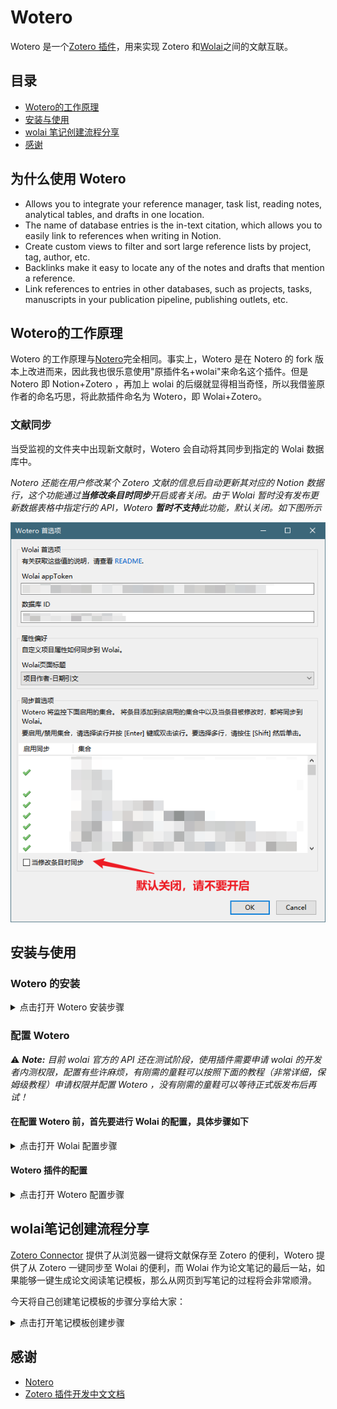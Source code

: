 # Wotero

Wotero 是一个[Zotero 插件](https://www.zotero.org/support/plugins)，用来实现 Zotero 和[Wolai](https://www.wolai.com/)之间的文献互联。

## 目录

- [Wotero的工作原理](#wotero的工作原理)
- [安装与使用](#安装与使用)
- [wolai 笔记创建流程分享](#wolai笔记创建流程分享)
- [感谢](#感谢)

## 为什么使用 Wotero

- Allows you to integrate your reference manager, task list, reading notes,
  analytical tables, and drafts in one location.
- The name of database entries is the in-text citation, which allows you to
  easily link to references when writing in Notion.
- Create custom views to filter and sort large reference lists by project,
  tag, author, etc.
- Backlinks make it easy to locate any of the notes and drafts that mention
  a reference.
- Link references to entries in other databases, such as projects, tasks,
  manuscripts in your publication pipeline, publishing outlets, etc.

## Wotero的工作原理

Wotero 的工作原理与[Notero](https://github.com/dvanoni/notero)完全相同。事实上，Wotero 是在 Notero 的 fork 版本上改进而来，因此我也很乐意使用"原插件名+wolai"来命名这个插件。但是 Notero 即 Notion+Zotero ，再加上 wolai 的后缀就显得相当奇怪，所以我借鉴原作者的命名巧思，将此款插件命名为 Wotero，即 Wolai+Zotero。

### 文献同步

当受监视的文件夹中出现新文献时，Wotero 会自动将其同步到指定的 Wolai 数据库中。

_Notero 还能在用户修改某个 Zotero 文献的信息后自动更新其对应的 Notion 数据行，这个功能通过**当修改条目时同步**开启或者关闭。由于 Wolai 暂时没有发布更新数据表格中指定行的 API，Wotero **暂时不支持**此功能，默认关闭。如下图所示_

![sync-on-modify](docs/sync-on-modify.png)

## 安装与使用

### Wotero 的安装

<details>
<summary>点击打开 Wotero 安装步骤</summary>

1. 从 [这里](https://github.com/imzhangjinming/Wotero/releases/tag/v0.0.3) 下载以 `.xpi` 结尾的插件包。

2. 打开 Zotero，选择 **工具 -> 附加组件** 打开插件管理页面，点击右上角的齿轮图标，选择 **Install Add-on From File...**，在弹出的窗口选择刚刚下载的 `.xpi` 文件，点击打开，即可完成插件的安装。

![install-add-on](docs/install-add-on.png)

出现如下页面说明插件安装成功

![finish-install](docs/finish-install.png)

</details>

### 配置 Wotero

⚠️ _**Note:** 目前 wolai 官方的 API 还在测试阶段，使用插件需要申请 wolai 的开发者内测权限，配置有些许麻烦，有刚需的童鞋可以按照下面的教程（非常详细，保姆级教程）申请权限并配置 Wotero ，没有刚需的童鞋可以等待正式版发布后再试！_

#### 在配置 Wotero 前，首先要进行 Wolai 的配置，具体步骤如下

<details>
  <summary>点击打开 Wolai 配置步骤</summary>

1. 打开 [Wolai 开发者页面](https://www.wolai.com/wolai/7FB9PLeqZ1ni9FfD11WuUi)，点击 **wolai API 开发者内测申请**，如下图所示。

![wolai-developer](docs/wolai-developer.png)

填写申请表单并提交，等待管理员审核（审核速度挺快的，一般当天就会同意）。

2. 获得内测资格后，打开 Wolai，点击左上角 **xxx 的个人空间->个人头像** 进入个人空间设置

   ![wolai-1](docs/wolai-1.png)

3. 选择 **空间相关** 栏下的 **应用设置**，点击右上角 **创建和管理应用**

   ![wolai-2](docs/wolai-2.png)

4. 点击 **创建新应用**， 按要求填写应用的基本信息，**应用能力**部分建议全部勾选，勾选完成后点击 **提交**

   ![wolai-3](docs/wolai-3.png)

5. 提交后会显示应用凭证页面，这里给了两个值：App ID 和 App Secret，这两个值非常重要，一定要保存好，后面获取 App Token 时要用到

   ![wolai-4](docs/wolai-4.png)

6. 接着打开[Wolai API 调试页面](https://apifox.com/apidoc/shared-bc5c042c-3483-4369-acc0-a5609b270c4d/doc-731955)，点击 **Token -> 创建 Token**

   ![wolai-5](docs/get-token.png)

7. 点击 **调试**

   ![wolai-6](docs/get-token-debug.png)

8. 在 **Body** 选项卡下点击 **自动生成**

   ![wolai-7](docs/generate-body.png)

9. 将第 5 步得到的 App ID 和 App Secret 填入自动生成的 Body 体中

   ⚠️ _**Note:** `"appId":` 和 `"appSecret":`后面双引号里自动生成的随机值要删除，并分别填入第 5 步获得的 App ID 和 App Secret ，一定要确保这两个值是被英文双引号 `""`围起来的_

   ![wolai-8](docs/write-appid.png)

10. 点击 **发送**，**返回响应**里 **Body** 选项卡下显示了收到的数据，复制 app_token 对应的值（不包含双引号），这个值非常重要，整个配置阶段的最终目标就是获取这个 app_token 值。

    ![wolai-9](docs/save-token.png)

11. 回到 Wolai ，创建一个数据库，这里建议大家使用[我的文献库模板](https://www.wolai.com/aFvfSjc1eQ3ED2T5cp3GM6)，确保插件能够正常运行。
    打开文献库模板后点击右上角的**复制**，然后该模板就能保存到你的 Wolai 空间了（可能需要登录）。

    在 Wolai 中打开刚刚保存的模板，点击数据表格左上角的小图标

    ![wolai-10](docs/wolai-get-databaseid.png)

    选择 **复制引用视图链接**

    ![wolai-11](docs/wolai-get-databaseid-2.png)

    然后在空白处粘贴，斜杠 `/` 和问号 `?` 之间的字符串就是我们需要的 数据库 ID，把它复制下来保存好

    ![wolai-12](docs/wolai-get-databaseid-3.png)

至此，我们已经得到了 appToken 和 数据库 ID，Wolai 方面的配置就完成了。

</details>

#### Wotero 插件的配置

<details>
  <summary>点击打开 Wotero 配置步骤</summary>

1. 在Zotero中，选择 **工具 -> Wotero首选项** 打开Wotero配置页面。将之前获得的 appToken 和 数据库 ID 分别填入 Wolai appToken 和 数据库 ID，按照说明选择想要监视的文件夹，确保 **当修改条目时同步** 取消勾选

![wotero-pref](docs/Wotero-pref.png)

2.  点击 OK，保存设置

3.  现在向某一受监视的文件夹内加入新的文献，Zotero 会弹出显示同步状态的浮窗

    ![saving-wotero](docs/saving.png)

    同步完成后，也会显示相关信息

    ![saved-wotero](docs/saved.png)

4.  回到 Wolai 文献库页面，发现刚刚添加的文献已经同步了！如果同步后在 Wolai 中看不到新文献行，稍微等一下，或者重启 Wolai 强制刷新。

    ![after-sync-database](docs/after-sync-databse.png)

5.  除了添加新文献时自动同步，你也可以通过右键单击手动将文献同步到 Wolai

          - 如果要同步某一文件夹下的所有文献，右键单击想同步的文件夹并选择 **Sync Items to Wolai**；
          - 如果要同步某一文献，右键单击该文献并选择 **同步到Wolai**。

    </details>

## wolai笔记创建流程分享

[Zotero Connector](https://www.zotero.org/download/connectors) 提供了从浏览器一键将文献保存至 Zotero 的便利，Wotero 提供了从 Zotero 一键同步至 Wolai 的便利，而 Wolai 作为论文笔记的最后一站，如果能够一键生成论文阅读笔记模板，那么从网页到写笔记的过程将会非常顺滑。

今天将自己创建笔记模板的步骤分享给大家：

<details>
<summary>点击打开笔记模板创建步骤</summary>

1. 创建一个普通的 Wolai 页面，页面内容是论文笔记的模板，就像下面这样

![note-template](docs/note-template.png)

2. 点击 Wolai 左上角 **xxx 的个人空间 -> 个人头像** 进入空间设置页面，选择空间相关下的 **个人偏好** 页面，下滑至 **自定义模板** ，点击 **选择页面**

![choose-template](docs/choose-template.png)

搜索并选择刚刚创建的笔记模板页面的名字，选中模板页面（我这里是 Thesis note template）

![search-template](docs/search-template.png)

点击右下角保存

![save-template](docs/save-template.png)

这样模板就设置好了

3. 现在向 Zotero 受监视的文件夹内添加一篇新文献，文献自动同步到 Wolai 文献库中，点击该文献对应行的 **打开** 按钮

![open-database-page](docs/open-database-page.png)

4. 在弹出的文献详细内容页面选择论文笔记模板，即可创建模板并开始笔记

![add-page-from-template](docs/add-note-page-from-template.png)

![after-add-from-template](docs/after-add-from-template.png)

5. 整个流程非常顺滑，凭借 Zotero Connector、Wotero 和 Wolai 的联动，从发现论文、保存论文到开始阅读论文并记笔记的流程只需**几秒钟**。

</details>

## 感谢

- [Notero](https://github.com/dvanoni/notero)
- [Zotero 插件开发中文文档](https://zotero.yuque.com/staff-gkhviy/developer?spm=wolai.workspace.0.0.71ac37e07ColPK)
